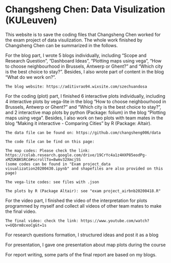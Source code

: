 # Changsheng Chen: Data Visulization (KULeuven)
This website is to save the coding files that Changsheng Chen worked for the exam project of data visulization.
The whole work finished by Changsheng Chen can be summarized in the follows.

For the blog part, I wrote 5 blogs individually, including “Scope and Research Question”, “Dashboard Ideas”, “Plotting maps using vega”, “How to choose neighbourhood in Brussels, Antwerp or Ghent?” and “Which city is the best choice to stay?”. Besides, I also wrote part of content in the blog “What do we work on?”. 

    The blog website: https://aditivrao94.wixsite.com/szechuandosa

For the coding (plot) part, I finished 6 interactive plots individually, including 4 interactive plots by vega-lite in the blog “How to choose neighbourhood in Brussels, Antwerp or Ghent?” and “Which city is the best choice to stay?”, and 2 interactive map plots by python (Package: folium) in the blog “Plotting maps using vega”. Besides, I also work on two plots with team mates in the blog “Making it interactive - Comparing Cities” by R (Package: Altair).

    The data file can be found on: https://github.com/changsheng006/data  

    The code file can be find on this page: 

    The map codes: Please check the link: https://colab.research.google.com/drive/19CrYc4a1z4HXP85eodPg-xMZUKBKSRCd#scrollTo=8wmv32Xmcj5S 
    (some codes can be found in "Exam project_data visualization20200430.ipynb" and shapefiles are also provided on this page)

    The vega-lite codes: see files with .json

    The plots by R (Package Altair): see "exam project_airbnb20200418.R"

For the video part, I finished the video of the interpretation for plots programmed by myself and collect all videos of other team mates to make the final video. 
    
    The final video: check the link: https://www.youtube.com/watch?v=UQbrm8ceoCg&t=1s
    
For research questions formation, I structured ideas and post it as a blog

For presentation, I gave one presentation about map plots during the course

For report writing, some parts of the final report are based on my blogs.
